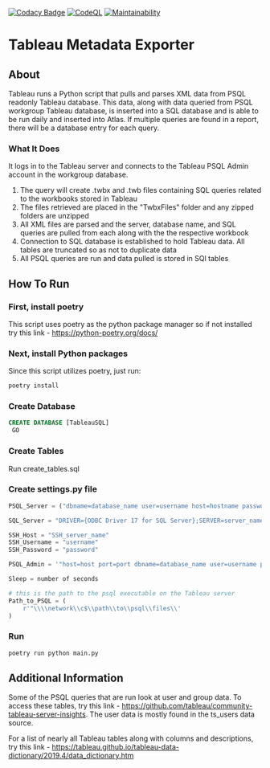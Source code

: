 [![Codacy Badge](https://app.codacy.com/project/badge/Grade/b6bec0c189e240228baca3941e851e5b)](https://www.codacy.com/gh/Riverside-Healthcare/Tableau-Metadata-Exporter/dashboard?utm_source=github.com&amp;utm_medium=referral&amp;utm_content=Riverside-Healthcare/Tableau-Metadata-Exporter&amp;utm_campaign=Badge_Grade)
[![CodeQL](https://github.com/Riverside-Healthcare/Tableau-Metadata-Exporter/actions/workflows/codeql-analysis.yml/badge.svg)](https://github.com/Riverside-Healthcare/Tableau-Metadata-Exporter/actions/workflows/codeql-analysis.yml)
[![Maintainability](https://api.codeclimate.com/v1/badges/3297bc558ec0f992b9ce/maintainability)](https://codeclimate.com/github/Riverside-Healthcare/Tableau-Metadata-Exporter/maintainability)

# Tableau Metadata Exporter

## About

Tableau runs a Python script that pulls and parses XML data from PSQL readonly Tableau database. This data, along with data queried from PSQL workgroup Tableau database, is inserted into a SQL database and is able to be run daily and inserted into Atlas. If multiple queries are found in a report, there will be a database entry for each query.

### What It Does

It logs in to the Tableau server and connects to the Tableau PSQL Admin account in the workgroup database. 

 1) The query will create .twbx and .twb files containing SQL queries related to the workbooks stored in Tableau
 2) The files retrieved are placed in the "TwbxFiles" folder and any zipped folders are unzipped
 3) All XML files are parsed and the server, database name, and SQL queries are pulled from each along with the the respective workbook
 4) Connection to SQL database is established to hold Tableau data. All tables are truncated so as not to duplicate data
 5) All PSQL queries are run and data pulled is stored in SQl tables

## How To Run

### First, install poetry

This script uses poetry as the python package manager so if not installed try this link - https://python-poetry.org/docs/

### Next, install Python packages
Since this script utilizes poetry, just run:
```sh
poetry install
```
### Create Database

```SQL
CREATE DATABASE [TableauSQL]
 GO
```
### Create Tables

Run create_tables.sql

### Create settings.py file

```py
PSQL_Server = ("dbname=database_name user=username host=hostname password=password port=port")

SQL_Server = "DRIVER={ODBC Driver 17 for SQL Server};SERVER=server_name;DATABASE=database_name;UID=username;PWD=password"

SSH_Host = "SSH_server_name"
SSH_Username = "username"
SSH_Password = "password"

PSQL_Admin = '"host=host port=port dbname=database_name user=username password=password"'

Sleep = number of seconds

# this is the path to the psql executable on the Tableau server
Path_to_PSQL = (
    r'"\\\\network\\c$\\path\\to\\psql\\files\\'
)
```

### Run
```sh
poetry run python main.py
```

## Additional Information

Some of the PSQL queries that are run look at user and group data. To access these tables, try this link - https://github.com/tableau/community-tableau-server-insights. The user data is mostly found in the ts_users data source.

For a list of nearly all Tableau tables along with columns and descriptions, try this link - https://tableau.github.io/tableau-data-dictionary/2019.4/data_dictionary.htm

